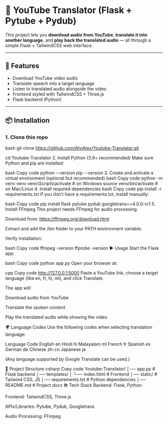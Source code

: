 # 🎥 YouTube Translator (Flask + Pytube + Pydub)

This project lets you **download audio from YouTube**, **translate it into another language**, and **play back the translated audio** — all through a simple Flask + TailwindCSS web interface.

---

## 🚀 Features
- Download YouTube video audio
- Translate speech into a target language
- Listen to translated audio alongside the video
- Frontend styled with TailwindCSS + Three.js
- Flask backend (Python)

---

## 📦 Installation

### 1. Clone this repo
bash
git clone https://github.com/AlviAlex/Youtube-Translator.git

cd Youtube-Translator
2. Install Python (3.9+ recommended)
Make sure Python and pip are installed:

bash
Copy code
python --version
pip --version
3. Create and activate a virtual environment (optional but recommended)
bash
Copy code
python -m venv venv
venv\Scripts\activate   # on Windows
source venv/bin/activate   # on Mac/Linux
4. Install required dependencies
bash
Copy code
pip install -r requirements.txt
If you don’t have a requirements.txt, install manually:

bash
Copy code
pip install flask pytube pydub googletrans==4.0.0-rc1
5. Install FFmpeg
This project needs FFmpeg for audio processing.

Download from: https://ffmpeg.org/download.html

Extract and add the /bin folder to your PATH environment variable.

Verify installation:

bash
Copy code
ffmpeg -version
ffprobe -version
▶️ Usage
Start the Flask app:

bash
Copy code
python app.py
Open your browser at:

cpp
Copy code
http://127.0.0.1:5000
Paste a YouTube link, choose a target language (like en, fr, hi, ml), and click Translate.

The app will:

Download audio from YouTube

Translate the spoken content

Play the translated audio while showing the video

🌍 Language Codes
Use the following codes when selecting translation language:

Language	Code
English	en
Hindi	hi
Malayalam	ml
French	fr
Spanish	es
German	de
Chinese	zh-cn
Japanese	ja

(Any language supported by Google Translate can be used.)

📂 Project Structure
csharp
Copy code
Youtube-Translator/
│── app.py            # Flask backend
│── templates/
│    └── index.html   # Frontend
│── static/           # Tailwind CSS, JS
│── requirements.txt  # Python dependencies
│── README.md         # Project docs
🛠️ Tech Stack
Backend: Flask, Python

Frontend: TailwindCSS, Three.js

APIs/Libraries: Pytube, Pydub, Googletrans

Audio Processing: FFmpeg
